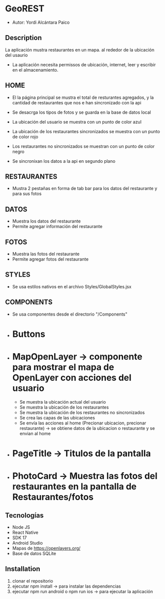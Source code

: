 # GeoREST
- Autor: Yordi Alcántara Paico

## Description

La aplicación mustra restaurantes en un mapa. al rededor de la ubicación del usaurio
- La aplicación necesita permissos de ubicación, internet, leer y escribir en el almacenamiento.

## HOME
- El la página principal se mustra el total de resturantes agregados, y la cantidad de restaurantes que nos e han sincronizado con la api
- Se desacrga los tipos de fotos y se guarda en la base de datos local
- La ubicación del usuario se muestra con un punto de color azul
- La ubicación de los restaurantes sincronizados se muestra con un punto de color rojo
- Los restaurantes no sincronizados se muestran con un punto de color negro

- Se sincronixan los datos a la api en segundo plano


## RESTAURANTES
- Mustra 2 pestañas en forma de tab bar para los datos del restaurante y para sus fotos
## DATOS
- Muestra los datos del restaurante
- Permite agregar información del restaurante
## FOTOS
- Muestra las fotos del restaurante
- Permite agregar fotos del restaurante

## STYLES
- Se usa estilos nativos en el archivo Styles/GlobalStyles.jsx

## COMPONENTS
- Se usa componentes desde el directorio "/Components"
- # Buttons
- # MapOpenLayer -> componente para mostrar el mapa de OpenLayer con acciones del usuario
    - Se muestra la ubicación actual del usuario
    - Se muestra la ubicación de los restaurantes
    - Se muestra la ubicación de los restaurantes no sincronizados
    - Se crea las capas de las ubicaciones
    - Se envía las acciones al home (Precionar ubicacion, precionar restaurante) -> se obtiene datos de la ubicacion o restaurante y se envian al home

- # PageTitle -> Titulos de la pantalla
- # PhotoCard -> Muestra las fotos del restaurantes en la pantalla de Restaurantes/fotos

## Tecnologías
- Node JS
- React Native
- SDK 17
- Android Studio
- Mapas de https://openlayers.org/
- Base de datos SQLite

## Installation

1. clonar el repositorio
2. ejecutar npm install -> para instalar las dependencias
3. ejecutar npm run android o npm run ios -> para ejecutar la aplicación




